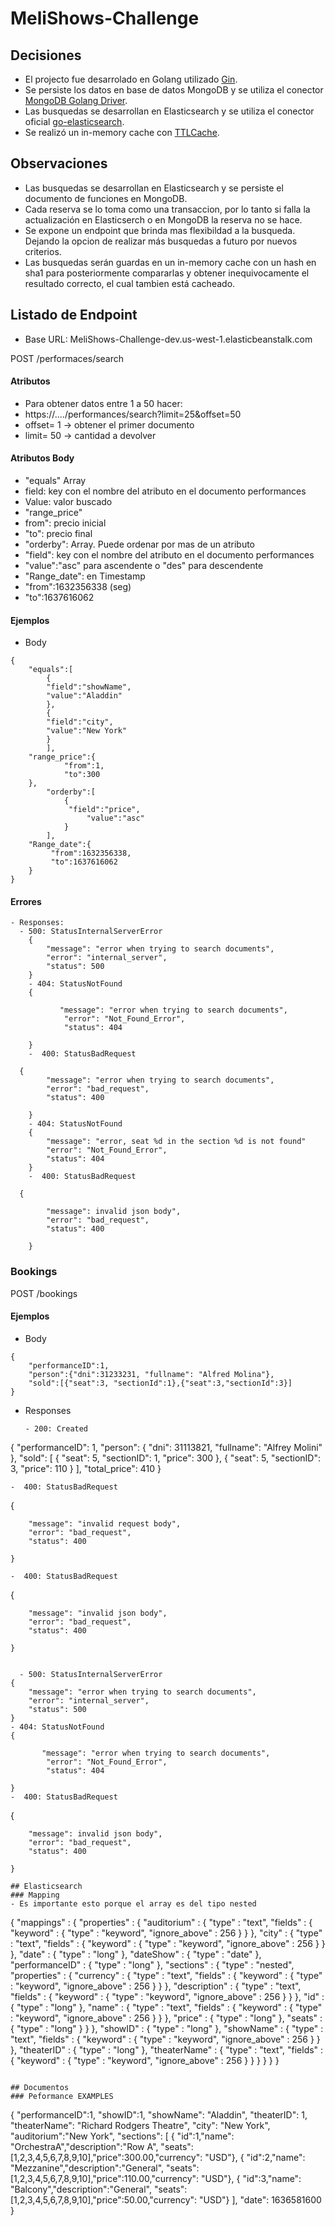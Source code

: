 # MeliShows-Challenge

## Decisiones
- El projecto fue desarrolado en Golang utilizado [Gin](https://github.com/gin-gonic/gin).
- Se persiste los datos en base de datos MongoDB y se utiliza el conector [MongoDB Golang Driver](https://github.com/mongodb/mongo-go-driver).
- Las busquedas se desarrollan en Elasticsearch y se utiliza el conector oficial [go-elasticsearch](https://github.com/elastic/go-elasticsearch).
- Se realizó un in-memory cache con  [TTLCache](https://github.com/ReneKroon/ttlcache).

## Observaciones
- Las busquedas se desarrollan en Elasticsearch y se persiste el documento de funciones en MongoDB.
- Cada reserva se lo toma como una transaccion, por lo tanto si falla la actualización en Elasticserch o en MongoDB la reserva no se hace.
- Se expone un endpoint que brinda mas flexibildad a la busqueda. Dejando la opcion de realizar más busquedas a futuro por nuevos criterios.
- Las busquedas serán guardas en un in-memory cache con un hash en sha1 para posteriormente compararlas y obtener inequivocamente el resultado correcto, el cual tambien está cacheado.

## Listado de Endpoint
- Base URL: MeliShows-Challenge-dev.us-west-1.elasticbeanstalk.com

POST /performaces/search

#### Atributos 
- Para obtener datos entre 1 a 50 hacer:
- https://..../performances/search?limit=25&offset=50
- offset= 1 ->  obtener el primer documento
- limit= 50 ->  cantidad a devolver
#### Atributos Body
- "equals" Array
- field: key con el nombre del atributo en el documento performances 
- Value: valor buscado
- "range_price"
- from": precio inicial
- "to":  precio final
- "orderby": Array. Puede ordenar por mas de un atributo
- "field": key con el nombre del atributo en el documento performances 
- "value":"asc" para ascendente o "des" para descendente 
- "Range_date":  en Timestamp
- "from":1632356338 (seg)
- "to":1637616062
	
#### Ejemplos

- Body
```
{
	"equals":[
		{
		"field":"showName",
		"value":"Aladdin"
		},
		{
		"field":"city",
		"value":"New York"
		}
    	],
	"range_price":{
	    	"from":1,
        	"to":300
	},
      	"orderby":[
        	{
	         "field":"price",
             	 "value":"asc"
	      	}
	    ],
	"Range_date":{
		 "from":1632356338,
		 "to":1637616062
	}	
}

```

#### Errores
```
- Responses:
  - 500: StatusInternalServerError
    {
        "message": "error when trying to search documents",
        "error": "internal_server",
        "status": 500
    }
    - 404: StatusNotFound 
    {
      
           "message": "error when trying to search documents",
            "error": "Not_Found_Error",
            "status": 404

    }
    -  400:	StatusBadRequest  

  {
        "message": "error when trying to search documents",
        "error": "bad_request",
        "status": 400

    }
    - 404: StatusNotFound 
    {
        "message": "error, seat %d in the section %d is not found"
        "error": "Not_Found_Error",
        "status": 404
    }
    -  400:	StatusBadRequest  

  {
      
        "message": invalid json body",
        "error": "bad_request",
        "status": 400

    }
  ```
### Bookings

POST /bookings

#### Ejemplos

- Body
```
{
    "performanceID":1,
    "person":{"dni":31233231, "fullname": "Alfred Molina"},
    "sold":[{"seat":3, "sectionId":1},{"seat":3,"sectionId":3}]
}
```

- Responses
    
    ```
  - 200: Created
{
    "performanceID": 1,
    "person": {
        "dni": 31113821,
        "fullname": "Alfrey Molini"
    },
    "sold": [
        {
            "seat": 5,
            "sectionID": 1,
            "price": 300
        },
        {
            "seat": 5,
            "sectionID": 3,
            "price": 110
        }
    ],
    "total_price": 410
}

    -  400:	StatusBadRequest  

  {
      
        "message": "invalid request body",
        "error": "bad_request",
        "status": 400

    }
      
    -  400:	StatusBadRequest  

  {
      
        "message": "invalid json body",
        "error": "bad_request",
        "status": 400

    }

    
      - 500: StatusInternalServerError
    {
        "message": "error when trying to search documents",
        "error": "internal_server",
        "status": 500
    }
    - 404: StatusNotFound 
    {
      
           "message": "error when trying to search documents",
            "error": "Not_Found_Error",
            "status": 404

    }
    -  400:	StatusBadRequest  

  {
      
        "message": invalid json body",
        "error": "bad_request",
        "status": 400

    }
```
## Elasticsearch
### Mapping
- Es importante esto porque el array es del tipo nested
```
{
    "mappings" : {
      "properties" : {
        "auditorium" : {
          "type" : "text",
          "fields" : {
            "keyword" : {
              "type" : "keyword",
              "ignore_above" : 256
            }
          }
        },
        "city" : {
          "type" : "text",
          "fields" : {
            "keyword" : {
              "type" : "keyword",
              "ignore_above" : 256
            }
          }
        },
        "date" : {
          "type" : "long"
        },
        "dateShow" : {
          "type" : "date"
        },
        "performanceID" : {
          "type" : "long"
        },
        "sections" : {
          "type" : "nested",
          "properties" : {
            "currency" : {
              "type" : "text",
              "fields" : {
                "keyword" : {
                  "type" : "keyword",
                  "ignore_above" : 256
                }
              }
            },
            "description" : {
              "type" : "text",
              "fields" : {
                "keyword" : {
                  "type" : "keyword",
                  "ignore_above" : 256
                }
              }
            },
            "id" : {
              "type" : "long"
            },
            "name" : {
              "type" : "text",
              "fields" : {
                "keyword" : {
                  "type" : "keyword",
                  "ignore_above" : 256
                }
              }
            },
            "price" : {
              "type" : "long"
            },
            "seats" : {
              "type" : "long"
            }
          }
        },
        "showID" : {
          "type" : "long"
        },
        "showName" : {
          "type" : "text",
          "fields" : {
            "keyword" : {
              "type" : "keyword",
              "ignore_above" : 256
            }
          }
        },
        "theaterID" : {
          "type" : "long"
        },
        "theaterName" : {
          "type" : "text",
          "fields" : {
            "keyword" : {
              "type" : "keyword",
              "ignore_above" : 256
            }
          }
        }
      }
    }
  }
```

## Documentos
### Peformance EXAMPLES

```
 {
     "performanceID":1,
    "showID":1,
    "showName": "Aladdin",
    "theaterID": 1,
    "theaterName": "Richard Rodgers Theatre",
    "city": "New York",
    "auditorium":"New York",
    "sections": [
        { "id":1,"name": "OrchestraA","description":"Row A", "seats": [1,2,3,4,5,6,7,8,9,10],"price":300.00,"currency": "USD"},
        { "id":2,"name": "Mezzanine","description":"General", "seats": [1,2,3,4,5,6,7,8,9,10],"price":110.00,"currency": "USD"},
        { "id":3,"name": "Balcony","description":"General", "seats": [1,2,3,4,5,6,7,8,9,10],"price":50.00,"currency": "USD"}
    ],
    "date": 1636581600
}
```




